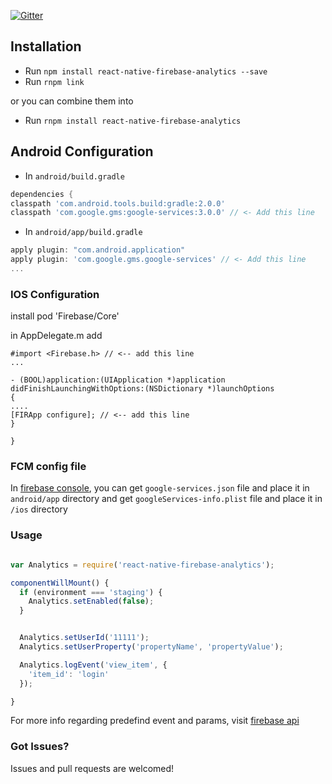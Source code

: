 [![Gitter](https://badges.gitter.im/evollu/react-native-firebase-analytics.svg)](https://gitter.im/evollu/react-native-firebase-analytics?utm_source=badge&utm_medium=badge&utm_campaign=pr-badge)

## Installation

- Run `npm install react-native-firebase-analytics --save`
- Run `rnpm link`

or you can combine them into
- Run `rnpm install react-native-firebase-analytics`

## Android Configuration

- In `android/build.gradle`
```gradle
dependencies {
classpath 'com.android.tools.build:gradle:2.0.0'
classpath 'com.google.gms:google-services:3.0.0' // <- Add this line
```

- In `android/app/build.gradle`
```gradle
apply plugin: "com.android.application"
apply plugin: 'com.google.gms.google-services' // <- Add this line
...
```


### IOS Configuration

install pod 'Firebase/Core'

in AppDelegate.m add
```
#import <Firebase.h> // <-- add this line
...

- (BOOL)application:(UIApplication *)application didFinishLaunchingWithOptions:(NSDictionary *)launchOptions
{
....
[FIRApp configure]; // <-- add this line
}

}

```


### FCM config file
In [firebase console](https://console.firebase.google.com/), you can get `google-services.json` file and place it in `android/app` directory and get `googleServices-info.plist` file and place it in `/ios` directory

### Usage

```javascript

var Analytics = require('react-native-firebase-analytics');

componentWillMount() {
  if (environment === 'staging') {
    Analytics.setEnabled(false);
  }


  Analytics.setUserId('11111');
  Analytics.setUserProperty('propertyName', 'propertyValue');

  Analytics.logEvent('view_item', {
    'item_id': 'login'
  });

}
```

For more info regarding predefind event and params, visit [firebase api](https://firebase.google.com/docs/reference/android/com/google/firebase/analytics/FirebaseAnalytics.Event#constant-summary)

### Got Issues?
Issues and pull requests are welcomed!
